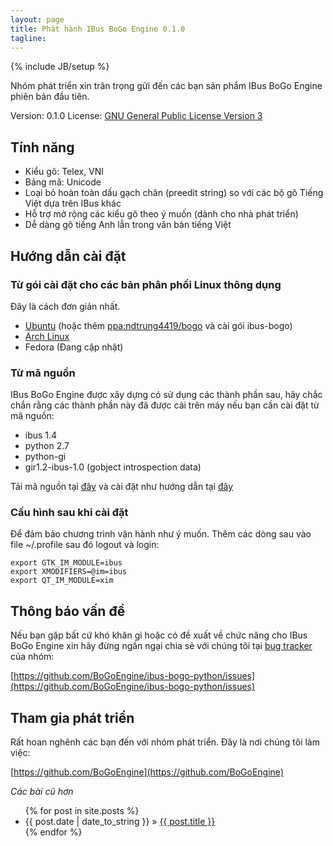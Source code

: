```yaml
---
layout: page
title: Phát hành IBus BoGo Engine 0.1.0
tagline: 
---
```

{% include JB/setup %}

Nhóm phát triển xin trân trọng gửi đến các bạn sản phẩm IBus BoGo Engine
phiên bản đầu tiên.

Version: 0.1.0
License: [GNU General Public License Version 3](http://www.gnu.org/licenses/gpl-3.0.txt)

## Tính năng

* Kiểu gõ: Telex, VNI
* Bảng mã: Unicode
* Loại bỏ hoàn toàn dấu gạch chân (preedit string) so với các bộ gõ Tiếng Việt dựa trên IBus khác
* Hỗ trợ mở rộng các kiểu gõ theo ý muốn (dành cho nhà phát triển)
* Dễ dàng gõ tiếng Anh lẫn trong văn bản tiếng Việt

## Hướng dẫn cài đặt


### Từ gói cài đặt cho các bản phân phối Linux thông dụng

Đây là cách đơn giản nhất.

* [Ubuntu](https://github.com/BoGoEngine/ibus-bogo-python/downloads)
(hoặc thêm [ppa:ndtrung4419/bogo](https://launchpad.net/~ndtrung4419/+archive/bogo)
và cài gói ibus-bogo)
* [Arch Linux](https://aur.archlinux.org/packages/ibus-bogo/)
* Fedora (Đang cập nhật)

### Từ mã nguồn

IBus BoGo Engine được xây dựng có sử dụng các thành phần sau, hãy chắc
chắn rằng các thành phần này đã được cài trên máy nếu bạn cần cài đặt
từ mã nguồn:

* ibus 1.4
* python 2.7
* python-gi
* gir1.2-ibus-1.0 (gobject introspection data)

Tải mã nguồn tại [đây](https://github.com/BoGoEngine/ibus-bogo-python/tags)
và cài đặt như hướng dẫn tại [đây](https://github.com/BoGoEngine/ibus-bogo-python)


### Cấu hình sau khi cài đặt

Để đảm bảo chương trình vận hành như ý muốn. Thêm các dòng sau vào
file ~/.profile sau đó logout và login:
    
    export GTK_IM_MODULE=ibus
    export XMODIFIERS=@im=ibus
    export QT_IM_MODULE=xim
    
## Thông báo vấn đề
 
Nếu bạn gặp bất cứ khó khăn gì hoặc có đề xuất về chức năng cho IBus
BoGo Engine xin hãy đừng ngần ngại chia sẻ với chúng tôi tại 
[bug tracker](https://github.com/BoGoEngine/ibus-bogo-python/issues) của nhóm:

[https://github.com/BoGoEngine/ibus-bogo-python/issues](https://github.com/BoGoEngine/ibus-bogo-python/issues)


## Tham gia phát triển

Rất hoan nghênh các bạn đến với nhóm phát triển. Đây là nơi chúng tôi làm việc:

[https://github.com/BoGoEngine](https://github.com/BoGoEngine)
    

_Các bài cũ hơn_


<ul class="posts">
  {% for post in site.posts %}
    <li><span>{{ post.date | date_to_string }}</span> &raquo; <a href="{{ BASE_PATH }}{{ post.url }}">{{ post.title }}</a></li>
  {% endfor %}
</ul>


